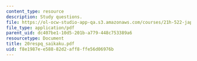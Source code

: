 ```yaml
---
content_type: resource
description: Study questions.
file: https://ol-ocw-studio-app-qa.s3.amazonaws.com/courses/21h-522-japan-in-the-age-of-the-samurai-history-and-film-fall-2006/f8e1987ee58882d2aff8ffe56d06976b_20respq_saikaku.pdf
file_type: application/pdf
parent_uid: dc407be1-10d5-201b-a779-448c753389a6
resourcetype: Document
title: 20respq_saikaku.pdf
uid: f8e1987e-e588-82d2-aff8-ffe56d06976b
---
```

